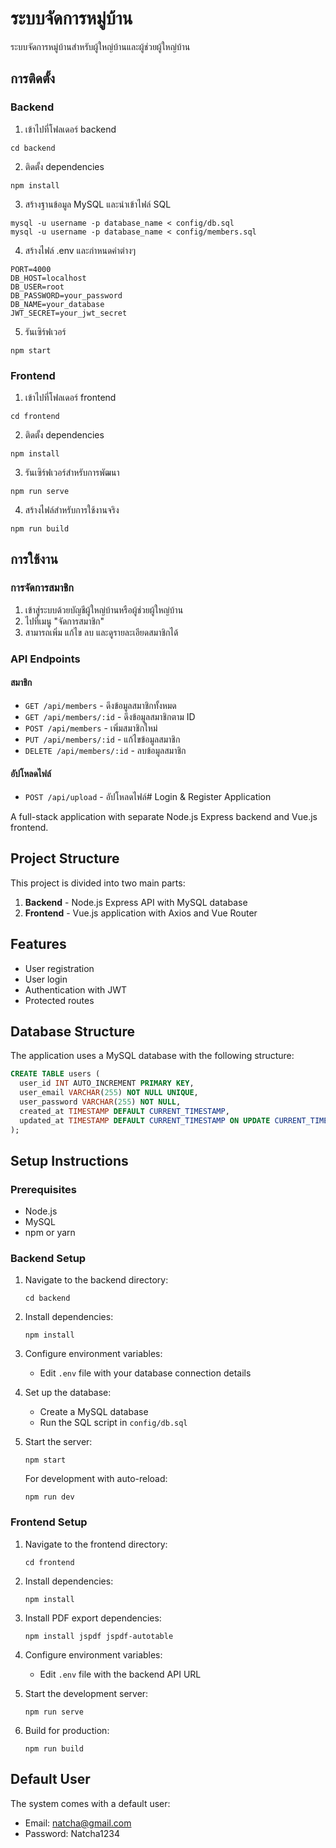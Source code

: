 # ระบบจัดการหมู่บ้าน

ระบบจัดการหมู่บ้านสำหรับผู้ใหญ่บ้านและผู้ช่วยผู้ใหญ่บ้าน

## การติดตั้ง

### Backend

1. เข้าไปที่โฟลเดอร์ backend
```
cd backend
```

2. ติดตั้ง dependencies
```
npm install
```

3. สร้างฐานข้อมูล MySQL และนำเข้าไฟล์ SQL
```
mysql -u username -p database_name < config/db.sql
mysql -u username -p database_name < config/members.sql
```

4. สร้างไฟล์ .env และกำหนดค่าต่างๆ
```
PORT=4000
DB_HOST=localhost
DB_USER=root
DB_PASSWORD=your_password
DB_NAME=your_database
JWT_SECRET=your_jwt_secret
```

5. รันเซิร์ฟเวอร์
```
npm start
```

### Frontend

1. เข้าไปที่โฟลเดอร์ frontend
```
cd frontend
```

2. ติดตั้ง dependencies
```
npm install
```

3. รันเซิร์ฟเวอร์สำหรับการพัฒนา
```
npm run serve
```

4. สร้างไฟล์สำหรับการใช้งานจริง
```
npm run build
```

## การใช้งาน

### การจัดการสมาชิก

1. เข้าสู่ระบบด้วยบัญชีผู้ใหญ่บ้านหรือผู้ช่วยผู้ใหญ่บ้าน
2. ไปที่เมนู "จัดการสมาชิก"
3. สามารถเพิ่ม แก้ไข ลบ และดูรายละเอียดสมาชิกได้

### API Endpoints

#### สมาชิก

- `GET /api/members` - ดึงข้อมูลสมาชิกทั้งหมด
- `GET /api/members/:id` - ดึงข้อมูลสมาชิกตาม ID
- `POST /api/members` - เพิ่มสมาชิกใหม่
- `PUT /api/members/:id` - แก้ไขข้อมูลสมาชิก
- `DELETE /api/members/:id` - ลบข้อมูลสมาชิก

#### อัปโหลดไฟล์

- `POST /api/upload` - อัปโหลดไฟล์# Login & Register Application

A full-stack application with separate Node.js Express backend and Vue.js frontend.

## Project Structure

This project is divided into two main parts:

1. **Backend** - Node.js Express API with MySQL database
2. **Frontend** - Vue.js application with Axios and Vue Router

## Features

- User registration
- User login
- Authentication with JWT
- Protected routes

## Database Structure

The application uses a MySQL database with the following structure:

```sql
CREATE TABLE users (
  user_id INT AUTO_INCREMENT PRIMARY KEY,
  user_email VARCHAR(255) NOT NULL UNIQUE,
  user_password VARCHAR(255) NOT NULL,
  created_at TIMESTAMP DEFAULT CURRENT_TIMESTAMP,
  updated_at TIMESTAMP DEFAULT CURRENT_TIMESTAMP ON UPDATE CURRENT_TIMESTAMP
);
```

## Setup Instructions

### Prerequisites

- Node.js
- MySQL
- npm or yarn

### Backend Setup

1. Navigate to the backend directory:
   ```
   cd backend
   ```

2. Install dependencies:
   ```
   npm install
   ```

3. Configure environment variables:
   - Edit `.env` file with your database connection details

4. Set up the database:
   - Create a MySQL database
   - Run the SQL script in `config/db.sql`

5. Start the server:
   ```
   npm start
   ```
   
   For development with auto-reload:
   ```
   npm run dev
   ```

### Frontend Setup

1. Navigate to the frontend directory:
   ```
   cd frontend
   ```

2. Install dependencies:
   ```
   npm install
   ```

3. Install PDF export dependencies:
   ```
   npm install jspdf jspdf-autotable
   ```

3. Configure environment variables:
   - Edit `.env` file with the backend API URL

4. Start the development server:
   ```
   npm run serve
   ```

5. Build for production:
   ```
   npm run build
   ```

## Default User

The system comes with a default user:
- Email: natcha@gmail.com
- Password: Natcha1234